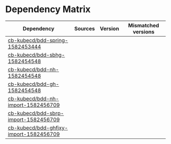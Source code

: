 # Dependency Matrix

Dependency | Sources | Version | Mismatched versions
---------- | ------- | ------- | -------------------
[cb-kubecd/bdd-spring-1582453444](https://github.com/cb-kubecd/bdd-spring-1582453444.git) |  | []() | 
[cb-kubecd/bdd-sbhg-1582454548](https://github.com/cb-kubecd/bdd-sbhg-1582454548.git) |  | []() | 
[cb-kubecd/bdd-nh-1582454548](https://github.com/cb-kubecd/bdd-nh-1582454548.git) |  | []() | 
[cb-kubecd/bdd-gh-1582454548](https://github.com/cb-kubecd/bdd-gh-1582454548.git) |  | []() | 
[cb-kubecd/bdd-nh-import-1582456709](https://github.com/cb-kubecd/bdd-nh-import-1582456709.git) |  | []() | 
[cb-kubecd/bdd-sbrp-import-1582456709](https://github.com/cb-kubecd/bdd-sbrp-import-1582456709.git) |  | []() | 
[cb-kubecd/bdd-ghfjxy-import-1582456709](https://github.com/cb-kubecd/bdd-ghfjxy-import-1582456709.git) |  | []() | 
